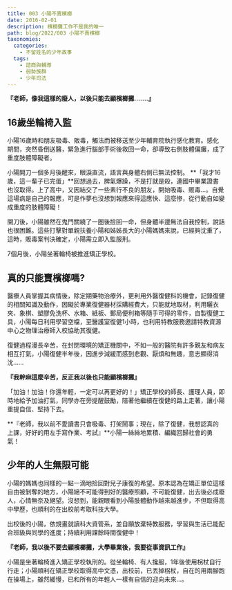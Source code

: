 ```yaml
---
title: 003 小陽不賣檳榔
date: 2016-02-01
description: 檳榔攤工作不是我的唯一
path: blog/2022/003 小陽不賣檳榔
taxonomies:
  categories: 
    - 不留姓名的少年故事
  tags: 
    - 諮商與輔導
    - 弱勢族群
    - 少年司法
---
```

**『老師，像我這樣的廢人，以後只能去顧檳榔攤…….』**

## 16歲坐輪椅入監
小陽16歲時和朋友吸毒、販毒，觸法而被移送至少年輔育院執行感化教育。感化期間，突然昏倒送醫，緊急進行腦部手術後救回一命，卻導致右側肢體偏癱，成了重度肢體障礙者。

小陽開刀一個多月後醒來，眼淚直流，語言與身體右側已無法控制。
**「我才16歲，這一輩子已完蛋」**回想過去，脾氣爆躁，不是打就是殺，連國中畢業證書也沒取得。上了高中，又因結交了一些素行不良的朋友，開始吸毒、販毒…。自覺這場病是自己的報應，可是作夢也沒想到報應來得這應快、這麼慘，從行動自如變成重度的肢體障礙！

開刀後，小陽雖然在鬼門關繞了一圈後撿回一命，但身體半邊無法自我控制，說話也很困難。這些打擊對單親扶養小陽和姊姊長大的小陽媽媽來說，已經夠沈重了，這時，販毒案判決確定，小陽需立即入監服刑。

7個月後，小陽坐著輪椅被推進矯正學校。

## 真的只能賣檳榔嗎?
醫療人員掌握其病情後，除定期藥物治療外，更利用外醫復健科的機會，記錄復健的相關知識及動作，因礙於專業復健器材採購經費大，只能就地取材，利用曬衣夾、象棋、塑膠免洗杯、水箱、紙板、郵局便利箱等隨手可得的零件，自製復健工具，小陽每日利用學習空檔，至醫護室復健1小時，也利用特教服務邀請特教資源中心之物理治療師入校協助其復健。

復健過程漫長辛苦，在封閉環境的矯正機關中，不如一般的醫院有許多親友和病友相互打氣，小陽復健半年後，因進步減緩而感到悲觀、厭煩和無趣，意志顯得消沈……

**『我幹麻這麼辛苦，反正我以後也只能顧檳榔攤』**

「加油！加油！你還年輕，一定可以再更好的！」矯正學校的師長、護理人員，即時地給予加油打氣，同學亦在旁提醒鼓勵，陪著他繼續在復健的路上走著，讓小陽重提自信、堅持下去。

**『老師，我以前不愛讀書只會吸毒、打架鬧事；現在，除了復健，我想認真的上課，好好的用左手寫作業、考試』**小陽一絲絲地累積、編織回歸社會的勇氣！

## 少年的人生無限可能
小陽的媽媽也同樣的一點一滴地拾回對兒子康復的希望。原本認為在矯正單位這樣自由被剝奪的地方，小陽絕不可能得到好的醫療照顧，不可能復健，出去後必成廢人，心情無奈及絕望。沒想到，能親眼看到小陽肢體動作越來越進步，不但取得高中學歷，也順利的在出校前考取科技大學。

出校後的小陽，依規畫就讀科大資管系，並自願放棄特教服務，學習與生活已能配合班級與同學的進度；持續利用課餘時間復健中！

**『老師，我以後不要去顧檳榔攤，大學畢業後，我要從事資訊工作』**

小陽是坐著輪椅進入矯正學校執刑的。從坐輪椅、有人攙服，1年後使用柺杖自行行走；小陽順利在矯正學校取得高中文憑，出校前，已丟掉柺杖，自在的用兩腳跑在操場上，雖然緩慢，已和所有的年輕人一樣有自信的迎向未來…。

